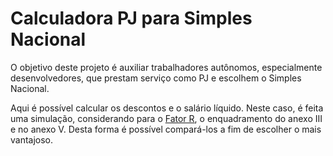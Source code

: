 # Calculadora PJ para Simples Nacional

O objetivo deste projeto é auxiliar trabalhadores autônomos, especialmente desenvolvedores, que prestam serviço como PJ e escolhem o Simples Nacional.

Aqui é possível calcular os descontos e o salário líquido. Neste caso, é feita uma simulação, considerando para o [Fator R](https://www.contabilizei.com.br/contabilidade-online/fator-r-simples-nacional/), o enquadramento do anexo III e no anexo V. Desta forma é possível compará-los a fim de escolher o mais vantajoso.

